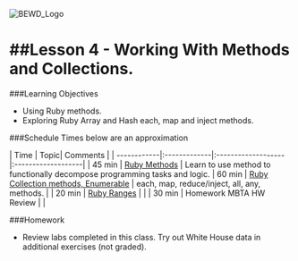 ![BEWD_Logo](../assets/BEWD_Logo.png)

##Lesson 4 - Working With Methods and Collections.
========


###Learning Objectives

-	Using Ruby methods.
-	Exploring Ruby Array and Hash each, map and inject methods.


###Schedule
Times below are an approximation

| Time        | Topic| Comments |
| ------------|:-------------|:-------------------|:-------------------|
| 45 min | [Ruby Methods](https://github.com/tdyer/ruby-methods) | Learn to use method to functionally decompose programming tasks and logic.
| 60 min | [Ruby Collection methods, Enumerable]() | each, map, reduce/inject, all, any, methods. |
| 20 min | [Ruby Ranges]() | |
| 30 min | Homework MBTA HW Review | |


###Homework

-	Review labs completed in this class. Try out White House data in additional exercises (not graded).




